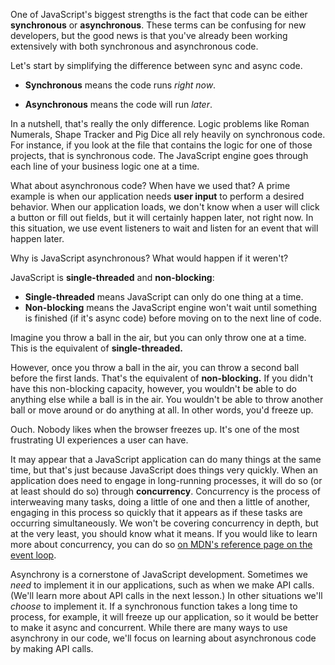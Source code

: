 One of JavaScript's biggest strengths is the fact that code can be either **synchronous** or **asynchronous**. These terms can be confusing for new developers, but the good news is that you've already been working extensively with both synchronous and asynchronous code.

Let's start by simplifying the difference between sync and async code.

* **Synchronous** means the code runs _right now_.

* **Asynchronous** means the code will run _later_.

In a nutshell, that's really the only difference. Logic problems like Roman Numerals, Shape Tracker and Pig Dice all rely heavily on synchronous code. For instance, if you look at the file that contains the logic for one of those projects, that is synchronous code. The JavaScript engine goes through each line of your business logic one at a time.

What about asynchronous code? When have we used that? A prime example is when our application needs **user input** to perform a desired behavior. When our application loads, we don't know when a user will click a button or fill out fields, but it will certainly happen later, not right now. In this situation, we use event listeners to wait and listen for an event that will happen later.

Why is JavaScript asynchronous? What would happen if it weren't?

JavaScript is **single-threaded** and **non-blocking**:

* **Single-threaded** means JavaScript can only do one thing at a time. 
* **Non-blocking** means the JavaScript engine won't wait until something is finished (if it's async code) before moving on to the next line of code.

Imagine you throw a ball in the air, but you can only throw one at a time. This is the equivalent of **single-threaded.**

However, once you throw a ball in the air, you can throw a second ball before the first lands. That's the equivalent of **non-blocking.** If you didn't have this non-blocking capacity, however, you wouldn't be able to do anything else while a ball is in the air. You wouldn't be able to throw another ball or move around or do anything at all. In other words, you'd freeze up.

Ouch. Nobody likes when the browser freezes up. It's one of the most frustrating UI experiences a user can have.

It may appear that a JavaScript application can do many things at the same time, but that's just because JavaScript does things very quickly. When an application does need to engage in long-running processes, it will do so (or at least should do so) through **concurrency**. Concurrency is the process of interweaving many tasks, doing a little of one and then a little of another, engaging in this process so quickly that it appears as if these tasks are occurring simultaneously. We won't be covering concurrency in depth, but at the very least, you should know what it means. If you would like to learn more about concurrency, you can do so [on MDN's reference page on the event loop](https://developer.mozilla.org/en-US/docs/Web/JavaScript/EventLoop).

Asynchrony is a cornerstone of JavaScript development. Sometimes we _need_ to implement it in our applications, such as when we make API calls. (We'll learn more about API calls in the next lesson.) In other situations we'll _choose_ to implement it. If a synchronous function takes a long time to process, for example, it will freeze up our application, so it would be better to make it async and concurrent. While there are many ways to use asynchrony in our code, we'll focus on learning about asynchronous code by making API calls.
